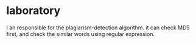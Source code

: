 # laboratory
 I an responsible for the plagiarism-detection algorithm. it can check MD5 first, and check the similar words using regular expression.
